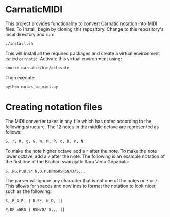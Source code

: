 # CarnaticMIDI

This project provides functionality to convert Carnatic notation into MIDI files. To install, begin by cloning this repository. Change to this repository's local directory and run:

`./install.sh`

This will install all the required packages and create a virtual environment called `carnatic`. Activate this virtual environment using:

`source carnatic/bin/activate`

Then execute:

`python notes_to_midi.py`

# Creating notation files

The MIDI converter takes in any file which has notes according to the following structure. The 12 notes in the middle octave are represented as follows:

`S, r, R, g, G, m, M, P, d, D, n, N`

To make the note higher octave add a `*` after the note. To make the note lower octave, add a `/` after the note. The following is an example notation of the first line of the Bilahari swarajathi Rara Venu Gopabala:

`S,,RG,P,D,S*,N,D,P,DPmGRSRSN/D/S,,,`

The parser will ignore any character that is not one of the notes or `*` or `/`. This allows for spaces and newlines to format the notation to look nicer, such as the following:

`S,,R G,P, | D,S*, N,D, ||`

`P,DP mGRS | RSN/D/ S,,, ||`
